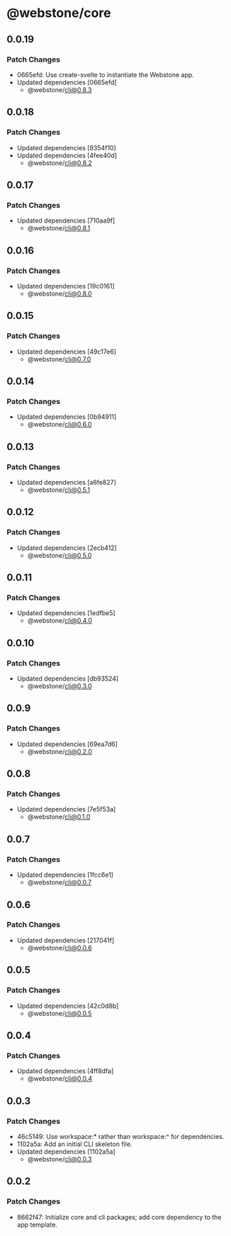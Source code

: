 # @webstone/core

## 0.0.19

### Patch Changes

- 0665efd: Use create-svelte to instantiate the Webstone app.
- Updated dependencies [0665efd]
  - @webstone/cli@0.8.3

## 0.0.18

### Patch Changes

- Updated dependencies [9354f10]
- Updated dependencies [4fee40d]
  - @webstone/cli@0.8.2

## 0.0.17

### Patch Changes

- Updated dependencies [710aa9f]
  - @webstone/cli@0.8.1

## 0.0.16

### Patch Changes

- Updated dependencies [19c0161]
  - @webstone/cli@0.8.0

## 0.0.15

### Patch Changes

- Updated dependencies [49c17e6]
  - @webstone/cli@0.7.0

## 0.0.14

### Patch Changes

- Updated dependencies [0b94911]
  - @webstone/cli@0.6.0

## 0.0.13

### Patch Changes

- Updated dependencies [a6fe827]
  - @webstone/cli@0.5.1

## 0.0.12

### Patch Changes

- Updated dependencies [2ecb412]
  - @webstone/cli@0.5.0

## 0.0.11

### Patch Changes

- Updated dependencies [1edfbe5]
  - @webstone/cli@0.4.0

## 0.0.10

### Patch Changes

- Updated dependencies [db93524]
  - @webstone/cli@0.3.0

## 0.0.9

### Patch Changes

- Updated dependencies [69ea7d6]
  - @webstone/cli@0.2.0

## 0.0.8

### Patch Changes

- Updated dependencies [7e5f53a]
  - @webstone/cli@0.1.0

## 0.0.7

### Patch Changes

- Updated dependencies [1fcc6e1]
  - @webstone/cli@0.0.7

## 0.0.6

### Patch Changes

- Updated dependencies [217041f]
  - @webstone/cli@0.0.6

## 0.0.5

### Patch Changes

- Updated dependencies [42c0d8b]
  - @webstone/cli@0.0.5

## 0.0.4

### Patch Changes

- Updated dependencies [4ff8dfa]
  - @webstone/cli@0.0.4

## 0.0.3

### Patch Changes

- 46c5149: Use workspace:\* rather than workspace:^ for dependencies.
- 1102a5a: Add an initial CLI skeleton file.
- Updated dependencies [1102a5a]
  - @webstone/cli@0.0.3

## 0.0.2

### Patch Changes

- 8662f47: Initialize core and cli packages; add core dependency to the app template.

